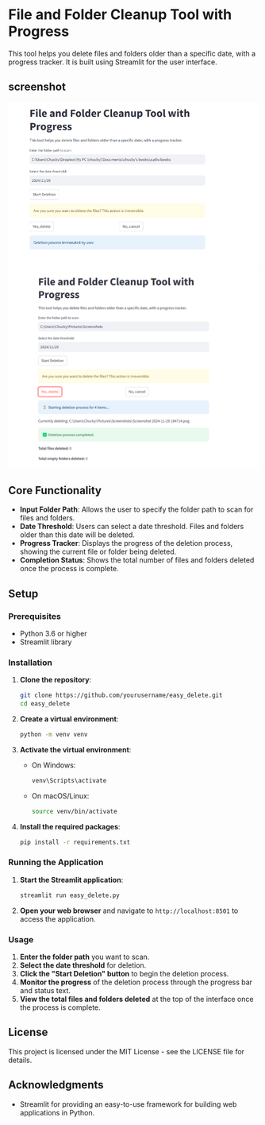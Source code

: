 # File and Folder Cleanup Tool with Progress

This tool helps you delete files and folders older than a specific date, with a progress tracker. It is built using Streamlit for the user interface.

## screenshot
![Screenshot](screenshot_1.png)
![Screenshot](screenshot_2.png)
## Core Functionality

- **Input Folder Path**: Allows the user to specify the folder path to scan for files and folders.
- **Date Threshold**: Users can select a date threshold. Files and folders older than this date will be deleted.
- **Progress Tracker**: Displays the progress of the deletion process, showing the current file or folder being deleted.
- **Completion Status**: Shows the total number of files and folders deleted once the process is complete.

## Setup

### Prerequisites

- Python 3.6 or higher
- Streamlit library

### Installation

1. **Clone the repository**:
    ```bash
    git clone https://github.com/yourusername/easy_delete.git
    cd easy_delete
    ```

2. **Create a virtual environment**:
    ```bash
    python -m venv venv
    ```

3. **Activate the virtual environment**:
    - On Windows:
        ```bash
        venv\Scripts\activate
        ```
    - On macOS/Linux:
        ```bash
        source venv/bin/activate
        ```

4. **Install the required packages**:
    ```bash
    pip install -r requirements.txt
    ```

### Running the Application

1. **Start the Streamlit application**:
    ```bash
    streamlit run easy_delete.py
    ```

2. **Open your web browser** and navigate to `http://localhost:8501` to access the application.

### Usage

1. **Enter the folder path** you want to scan.
2. **Select the date threshold** for deletion.
3. **Click the "Start Deletion" button** to begin the deletion process.
4. **Monitor the progress** of the deletion process through the progress bar and status text.
5. **View the total files and folders deleted** at the top of the interface once the process is complete.


## License

This project is licensed under the MIT License - see the LICENSE file for details.

## Acknowledgments

- Streamlit for providing an easy-to-use framework for building web applications in Python.